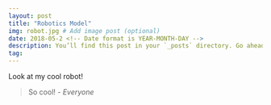 ```yaml
---
layout: post
title: "Robotics Model"
img: robot.jpg # Add image post (optional)
date: 2018-05-2 <!-- Date format is YEAR-MONTH-DAY -->
description: You’ll find this post in your `_posts` directory. Go ahead and edit it and re-build the site to see your changes. # Add post description (optional)
tag: 
---
```

Look at my cool robot!

<!-- So the following gets you a nice quote: -->
> So cool! <cite>- Everyone </cite> 

<!-- Trying to add an image -->

<!-- Trying to add a link -->

<!-- Trying to add a file -->
